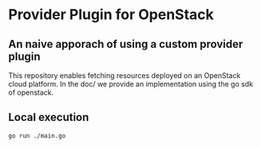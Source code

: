 # Provider Plugin for OpenStack

## An naive apporach of using a custom provider plugin 
This repository enables fetching resources deployed on an OpenStack cloud platform. 
In the doc/ we provide an implementation using the go sdk of openstack. 

## Local execution
`go run ./main.go`
